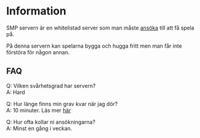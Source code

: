 # Information
SMP servern är en whitelistad server som man måste [ansöka](https://forms.gle/rJBe5xDv48iAcwRq8) till att få spela på.  

På denna servern kan spelarna bygga och hugga fritt men man får inte förstöra för någon annan.  

## FAQ
Q: Vilken svårhetsgrad har servern?  
A: Hard

Q: Hur länge finns min grav kvar när jag dör?  
A: 10 minuter. Läs mer [här](datapacks?id=#graves)

Q: Hur ofta kollar ni ansökningarna?  
A: Minst en gång i veckan.

